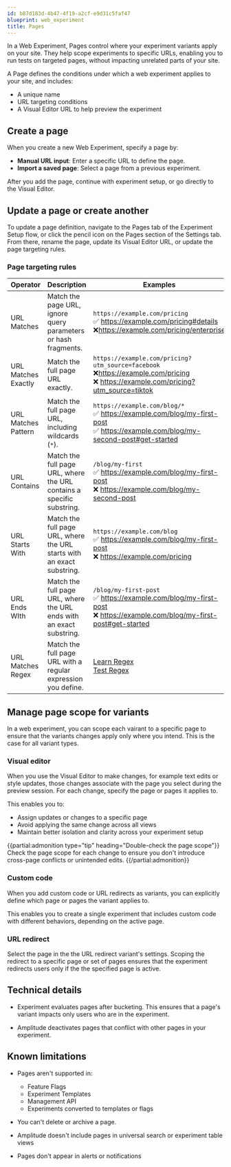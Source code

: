 ```yaml
---
id: b87d183d-4b47-4f19-a2cf-e9d31c5faf47
blueprint: web_experiment
title: Pages
---
```

In a Web Experiment, Pages control where your experiment variants apply on your site. They help scope experiments to specific URLs, enabling you to run tests on targeted pages, without impacting unrelated parts of your site.

A Page defines the conditions under which a web experiment applies to your site, and includes:

* A unique name
* URL targeting conditions
* A Visual Editor URL to help preview the experiment

## Create a page

When you create a new Web Experiment, specify a page by:

* **Manual URL input**: Enter a specific URL to define the page.
* **Import a saved page**: Select a page from a previous experiment.

After you add the page, continue with experiment setup, or go directly to the Visual Editor.

## Update a page or create another

To update a page definition, navigate to the Pages tab of the Experiment Setup flow, or click the pencil icon on the Pages section of the Settings tab. From there, rename the page, update its Visual Editor URL, or update the page targeting rules.

### Page targeting rules

| Operator            | Description                                                            | Examples                                                                                                                                     |
| ------------------- | ---------------------------------------------------------------------- | -------------------------------------------------------------------------------------------------------------------------------------------- |
| URL Matches         | Match the page URL, ignore query parameters or hash fragments.         | `https://example.com/pricing` <br /> ✅ https://example.com/pricing#details <br /> ❌https://example.com/pricing/enterprise                    |
| URL Matches Exactly | Match the full page URL exactly.                                       | `https://example.com/pricing?utm_source=facebook` <br /> ❌https://example.com/pricing <br /> ❌ https://example.com/pricing?utm_source=tiktok |
| URL Matches Pattern | Match the full page URL, including wildcards (`*`).                    | `https://example.com/blog/*` <br /> ✅ https://example.com/blog/my-first-post <br /> ✅ https://example.com/blog/my-second-post#get-started    |
| URL Contains        | Match the full page URL, where the URL contains a specific substring.  | `/blog/my-first` <br /> ✅ https://example.com/blog/my-first-post <br /> ❌ https://example.com/blog/my-second-post                            |
| URL Starts With     | Match the full page URL, where the URL starts with an exact substring. | `https://example.com/blog` <br /> ✅ https://example.com/blog/my-first-post <br />❌ https://example.com/pricing                               |
| URL Ends WIth       | Match the full page URL, where the URL ends with an exact substring.   | `/blog/my-first-post` <br /> ✅ https://example.com/blog/my-first-post <br /> ❌ https://example.com/blog/my-first-post#get-started            |
| URL Matches Regex   | Match the full page URL with a regular expression you define.          | [Learn Regex](https://www.regular-expressions.info/quickstart.html) <br /> [Test Regex](https://regex101.com/)                               |


## Manage page scope for variants

In a web experiment, you can scope each vairant to a specific page to ensure that the variants changes apply only where you intend. This is the case for all variant types.

### Visual editor

When you use the Visual Editor to make changes, for example text edits or style updates, those changes associate with the page you select during the preview session. For each change, specify the page or pages it applies to.

This enables you to:

* Assign updates or changes to a specific page
* Avoid applying the same change across all views
* Maintain better isolation and clarity across your experiment setup

{{partial:admonition type="tip" heading="Double-check the page scope"}}
Check the page scope for each change to ensure you don't introduce cross-page conflicts or unintended edits.
{{/partial:admonition}}

### Custom code

When you add custom code or URL redirects as variants, you can explicitly define which page or pages the variant applies to.

This enables you to create a single experiment that includes custom code with different behaviors, depending on the active page.

### URL redirect

Select the page in the the URL redirect variant's settings. Scoping the redirect to a specific page or set of pages ensures that the experiment redirects users only if the the specified page is active.

## Technical details

* Experiment evaluates pages after bucketing. This ensures that a page's variant impacts only users who are in the experiment. 

* Amplitude deactivates pages that conflict with other pages in your experiment. 

## Known limitations

* Pages aren't supported in:

  * Feature Flags
  * Experiment Templates
  * Management API
  * Experiments converted to templates or flags

* You can't delete or archive a page.

* Amplitude doesn't include pages in universal search or experiment table views

* Pages don't appear in alerts or notifications
